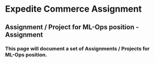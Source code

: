 # Expedite Commerce Assignment

## Assignment / Project for ML-Ops position - Assignment
### This page will document a set of Assignments / Projects for ML-Ops position.
